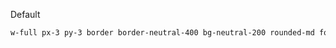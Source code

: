 




Default

```html  
w-full px-3 py-3 border border-neutral-400 bg-neutral-200 rounded-md focus:outline-none focus:ring-1 focus:ring-accent
```  
